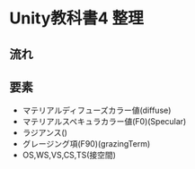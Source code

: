 # Unity教科書4 整理

## 流れ



## 要素

- マテリアルディフューズカラー値(diffuse)
- マテリアルスペキュラカラー値(F0)(Specular)
- ラジアンス()
- グレージング項(F90)(grazingTerm)
- OS,WS,VS,CS,TS(接空間)
